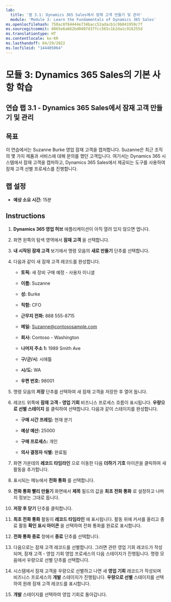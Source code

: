 ```yaml
---
lab:
  title: '랩 3.1: Dynamics 365 Sales에서 잠재 고객 만들기 및 관리'
  module: 'Module 3: Learn the Fundamentals of Dynamics 365 Sales'
ms.openlocfilehash: 750ac8f84444e734bacc52adacb1c9b041959c7f
ms.sourcegitcommit: 6065e6a662bd0407d37fcc565c1b2da1c916255d
ms.translationtype: HT
ms.contentlocale: ko-KR
ms.lasthandoff: 04/29/2022
ms.locfileid: "144405064"
---
```

<a name="module-3-learn-the-fundamentals-of-dynamics-365-sales"></a>모듈 3: Dynamics 365 Sales의 기본 사항 학습
========================

## <a name="practice-lab-31---create-and-manage-a-lead-in-dynamics-365-sales"></a>연습 랩 3.1 - Dynamics 365 Sales에서 잠재 고객 만들기 및 관리

## <a name="objectives"></a>목표

이 연습에서는 Suzanne Burke 영업 잠재 고객을 캡처합니다. Suzanne은 최근 조직의 몇 가지 제품과 서비스에 대해 문의를 했던 고객입니다. 여기서는 Dynamics 365 시스템에서 잠재 고객을 캡처하고, Dynamics 365 Sales에서 제공되는 도구를 사용하여 잠재 고객 선별 프로세스를 진행합니다.


## <a name="lab-setup"></a>랩 설정

  - **예상 소요 시간:** 15분

## <a name="instructions"></a>Instructions

1. **Dynamics 365 영업 허브** 애플리케이션이 아직 열려 있지 않으면 엽니다. 

2. 화면 왼쪽의 탐색 영역에서 **잠재 고객** 을 선택합니다. 

3. **내 시작된 잠재 고객** 보기에서 명령 모음의 **새로 만들기** 단추를 선택합니다.

4. 다음과 같이 새 잠재 고객 레코드를 완성합니다.

    - **토픽:** 새 장비 구매 예정 - 사용자 이니셜

    - **이름:** Suzanne

    - **성:** Burke

    - **직함:** CFO

    - **근무지 전화:** 888 555-8715

    - **메일:** Suzanne@contososample.com

    - **회사:** Contoso - Washington

    - **나머지 주소 1:** 1989 Smith Ave

    - **구/군/시:** 시애틀

    - **시/도:** WA

    - **우편 번호:** 98001 

5. 명령 모음의 **저장** 단추를 선택하여 새 잠재 고객을 저장한 후 열어 둡니다.

6. 레코드 위쪽에 **잠재 고객 - 영업 기회** 비즈니스 프로세스 흐름이 표시됩니다. **우량으로 선별 스테이지** 를 클릭하여 선택합니다. 다음과 같이 스테이지를 완성합니다.

    - **구매 시간 프레임:** 현재 분기

    - **예상 예산:** 25000 

    - **구매 프로세스:** 개인

    - **의사 결정자 식별:** 완료됨

7. 화면 가운데의 **레코드 타임라인** 으로 이동한 다음 **더하기 기호** 아이콘을 클릭하여 새 활동을 추가합니다. 

8. 표시되는 메뉴에서 **전화 통화** 를 선택합니다.

9. **전화 통화 빨리 만들기** 화면에서 **제목** 필드의 값을 **최초 전화 통화** 로 설정하고 나머지 정보는 그대로 둡니다. 

10. **저장 후 닫기** 단추를 클릭합니다.

11. **최초 전화 통화** 활동이 **레코드 타임라인** 에 표시됩니다. 활동 위에 커서를 올리고 종료 활동 **확인 표시 아이콘** 을 선택하여 전화 통화를 완료로 표시합니다. 

12. **전화 통화 종료** 창에서 **종료** 단추를 선택합니다. 

13. 다음으로는 잠재 고객 레코드를 선별합니다.  그러면 관련 영업 기회 레코드가 작성되며, 잠재 고객 - 영업 기회 영업 프로세스의 다음 스테이지가 진행됩니다.  명령 모음에서 우량으로 선별 단추를 선택합니다.  

14. 시스템에서 잠재 고객을 우량으로 선별하고 나면 새 **영업 기회** 레코드가 작성되며 비즈니스 프로세스의 **개발** 스테이지가 진행됩니다.  **우량으로 선별** 스테이지를 선택하여 원래 잠재 고객 레코드를 표시합니다. 

15. **개발** 스테이지를 선택하여 영업 기회로 돌아갑니다.

